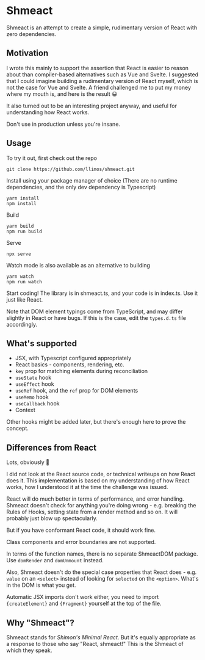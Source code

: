 # Shmeact
Shmeact is an attempt to create a simple, rudimentary version of React with zero dependencies.

## Motivation
I wrote this mainly to support the assertion that React is easier to reason about than compiler-based alternatives such as Vue and Svelte. I suggested that I could imagine building a rudimentary version of React myself, which is not the case for Vue and Svelte. A friend challenged me to put my money where my mouth is, and here is the result 😀

It also turned out to be an interesting project anyway, and useful for understanding how React works.

Don't use in production unless you're insane.

## Usage
To try it out, first check out the repo

    git clone https://github.com/llimos/shmeact.git
Install using your package manager of choice (There are no runtime dependencies, and the only dev dependency is Typescript)

    yarn install
    npm install
Build

    yarn build
    npm run build
Serve

    npx serve
Watch mode is also available as an alternative to building

    yarn watch
    npm run watch

Start coding! The library is in shmeact.ts, and your code is in index.ts. Use it just like React.

Note that DOM element typings come from TypeScript, and may differ slightly in React or have bugs. If this is the case, edit the `types.d.ts` file accordingly.

## What's supported
* JSX, with Typescript configured appropriately
* React basics - components, rendering, etc.
* `key` prop for matching elements during reconciliation
* `useState` hook
* `useEffect` hook
* `useRef` hook, and the `ref` prop for DOM elements
* `useMemo` hook
* `useCallback` hook
* Context

Other hooks might be added later, but there's enough here to prove the concept.

## Differences from React
Lots, obviously 🙂

I did not look at the React source code, or technical writeups on how React does it. This implementation is based on my understanding of how React works, how I understood it at the time the challenge was issued.

React will do much better in terms of performance, and error handling.
Shmeact doesn't check for anything you're doing wrong - e.g. breaking the Rules of Hooks, setting state from a render method and so on.
It will probably just blow up spectacularly.

But if you have conformant React code, it should work fine.

Class components and error boundaries are not supported.

In terms of the function names, there is no separate ShmeactDOM package. Use `domRender` and `domUnmount` instead.

Also, Shmeact doesn't do the special case properties that React does - e.g. `value` on an `<select>` instead of looking for `selected` on the `<option>`. What's in the DOM is what you get.

Automatic JSX imports don't work either, you need to import `{createElement}` and `{Fragment}` yourself at the top of the file.

## Why "Shmeact"?
Shmeact stands for *Shimon's Minimal React*. But it's equally appropriate as a response to those who say "React, shmeact!" This is the Shmeact of which they speak.
